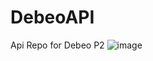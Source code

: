 # DebeoAPI
Api Repo for Debeo P2
![image](https://user-images.githubusercontent.com/75552543/224574596-85c9997c-9b55-49be-8f5f-aa7a381235fb.png)
